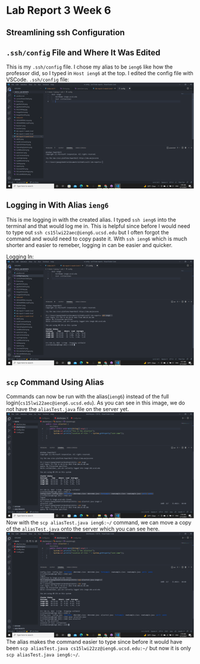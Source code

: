# **Lab Report 3 Week 6**

## Streamlining ssh Configuration

## `.ssh/config` File and Where It Was Edited
This is my `.ssh/config` file. I chose my alias to be `ieng6` like how the professor did, so I typed in `Host ieng6` at the top. I edited the config file with VSCode. 
`.ssh/config` file: ![configImage](configImage.png)

## Logging in With Alias `ieng6`
This is me logging in with the created alias. I typed `ssh ieng6` into the terminal and that would log me in. This is helpful since before I would need to type out `ssh cs15lwi22aec@ieng6.ucsd.edu` but I often forgot the command and would need to copy paste it. With `ssh ieng6` which is much shorter and easier to remeber, logging in can be easier and quicker.

Logging In: ![loginImage](loginImage.png)

## `scp` Command Using Alias
Commands can now be run with the alias(`ieng6`) instead of the full login(`cs15lwi22aec@ieng6.ucsd.edu`). 
As you can see in this image, we do not have the `aliasTest.java` file on the server yet.
![beforeImage](beforeImage.png)
Now with the `scp aliasTest.java ieng6:~/` command, we can move a copy of the `aliasTest.java` onto the server which you can see here.
![afterImage](afterImage.png)
The alias makes the command easier to type since before it would have been `scp aliasTest.java cs15lwi22zz@ieng6.ucsd.edu:~/` but now it is only `scp aliasTest.java ieng6:~/`. 